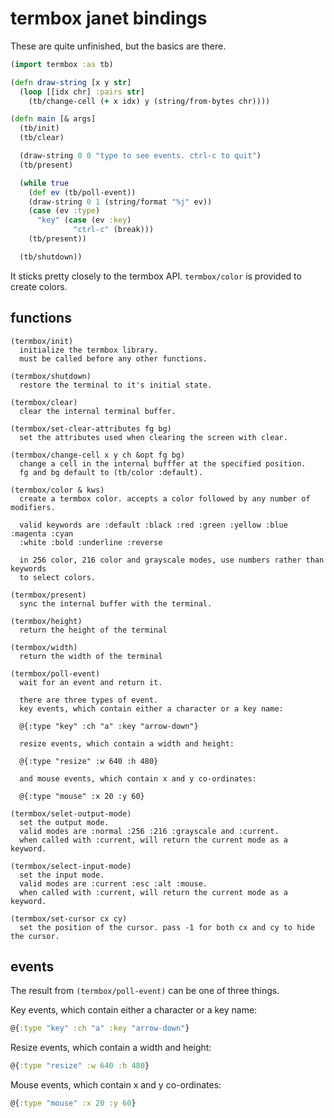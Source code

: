 # termbox janet bindings

These are quite unfinished, but the basics are there.

```clojure
(import termbox :as tb)

(defn draw-string [x y str]
  (loop [[idx chr] :pairs str]
    (tb/change-cell (+ x idx) y (string/from-bytes chr))))

(defn main [& args]
  (tb/init)
  (tb/clear)

  (draw-string 0 0 "type to see events. ctrl-c to quit")
  (tb/present)

  (while true
    (def ev (tb/poll-event))
    (draw-string 0 1 (string/format "%j" ev))
    (case (ev :type)
      "key" (case (ev :key)
              "ctrl-c" (break)))
    (tb/present))

  (tb/shutdown))
```

It sticks pretty closely to the termbox API. `termbox/color` is provided to create colors.

## functions

```
(termbox/init)
  initialize the termbox library.
  must be called before any other functions.
  
(termbox/shutdown)
  restore the terminal to it's initial state.

(termbox/clear)
  clear the internal terminal buffer.

(termbox/set-clear-attributes fg bg)
  set the attributes used when clearing the screen with clear.

(termbox/change-cell x y ch &opt fg bg)
  change a cell in the internal bufffer at the specified position.
  fg and bg default to (tb/color :default).

(termbox/color & kws)
  create a termbox color. accepts a color followed by any number of modifiers.
  
  valid keywords are :default :black :red :green :yellow :blue :magenta :cyan
  :white :bold :underline :reverse
  
  in 256 color, 216 color and grayscale modes, use numbers rather than keywords
  to select colors.

(termbox/present)
  sync the internal buffer with the terminal.

(termbox/height)
  return the height of the terminal

(termbox/width)
  return the width of the terminal

(termbox/poll-event)
  wait for an event and return it.
  
  there are three types of event.
  key events, which contain either a character or a key name:
  
  @{:type "key" :ch "a" :key "arrow-down"}
  
  resize events, which contain a width and height:
  
  @{:type "resize" :w 640 :h 480}
  
  and mouse events, which contain x and y co-ordinates:
  
  @{:type "mouse" :x 20 :y 60}

(termbox/selet-output-mode)
  set the output mode.
  valid modes are :normal :256 :216 :grayscale and :current.
  when called with :current, will return the current mode as a keyword.
  
(termbox/select-input-mode)
  set the input mode.
  valid modes are :current :esc :alt :mouse.
  when called with :current, will return the current mode as a keyword.

(termbox/set-cursor cx cy)
  set the position of the cursor. pass -1 for both cx and cy to hide the cursor.
```

## events

The result from `(termbox/poll-event)` can be one of three things.

Key events, which contain either a character or a key name:
```clojure
@{:type "key" :ch "a" :key "arrow-down"}
```
Resize events, which contain a width and height:
```clojure
@{:type "resize" :w 640 :h 480}
```
Mouse events, which contain x and y co-ordinates:
```clojure
@{:type "mouse" :x 20 :y 60}
```
